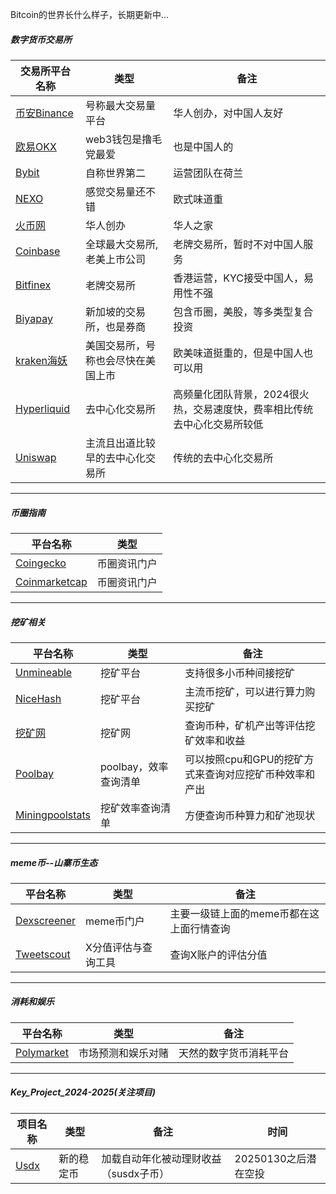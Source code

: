 Bitcoin的世界长什么样子，长期更新中...


##### 数字货币交易所

|交易所平台名称   | 类型|备注|
|----- | -----|-----|
|[币安Binance][1] | 号称最大交易量平台|华人创办，对中国人友好|
|[欧易OKX][3]  | web3钱包是撸毛党最爱|也是中国人的|
|[Bybit][4]  | 自称世界第二|运营团队在荷兰|
|[NEXO][5]  |感觉交易量还不错|欧式味道重|
|[火币网][6]  |华人创办|华人之家|
|[Coinbase][7]  |全球最大交易所,老美上市公司|老牌交易所，暂时不对中国人服务|
|[Bitfinex][8]  |老牌交易所|香港运营，KYC接受中国人，易用性不强|
|[Biyapay][9]  |新加坡的交易所，也是券商|包含币圈，美股，等多类型复合投资|
|[kraken海妖][21]  |美国交易所，号称也会尽快在美国上市|欧美味道挺重的，但是中国人也可以用|
|[Hyperliquid][30]  |去中心化交易所|高频量化团队背景，2024很火热，交易速度快，费率相比传统去中心化交易所较低|
|[Uniswap ][31]  |主流且出道比较早的去中心化交易所|传统的去中心化交易所|

---

##### 币圈指南

|平台名称   | 类型|
|----- | -----|
|[Coingecko][10] | 币圈资讯门户|
|[Coinmarketcap][11] | 币圈资讯门户|

---

##### 挖矿相关

|平台名称   | 类型|备注|
|----- | -----|-----|
|[Unmineable][12] | 挖矿平台|支持很多小币种间接挖矿|
|[NiceHash][13] | 挖矿平台|主流币挖矿，可以进行算力购买挖矿|
|[挖矿网][14] | 挖矿网|查询币种，矿机产出等评估挖矿效率和收益|
|[Poolbay][15] | poolbay，效率查询清单|可以按照cpu和GPU的挖矿方式来查询对应挖矿币种效率和产出|
|[Miningpoolstats][16] | 挖矿效率查询清单|方便查询币种算力和矿池现状|

---

##### meme币--山寨币生态

|平台名称   | 类型|备注|
|----- | -----|-----|
|[Dexscreener][20] | meme币门户|主要一级链上面的meme币都在这上面行情查询|
|[Tweetscout][22] | X分值评估与查询工具|查询X账户的评估分值|

---

##### 消耗和娱乐

|平台名称   | 类型|备注|
|----- | -----|-----|
|[Polymarket][40] | 市场预测和娱乐对赌|天然的数字货币消耗平台|

---

##### Key_Project_2024-2025(关注项目)

|项目名称   | 类型|备注|时间|
|----- | -----|-----|-----|
|[Usdx][51]  | 新的稳定币| 加载自动年化被动理财收益（susdx子币）|20250130之后潜在空投|





[1]: https://www.binance.com/
[3]: https://www.okx.com
[4]: https://www.bybit.com/zh-CN
[5]: https://www.nexo.com

[2]: https://tushare.pro/register?reg=504952
[6]: https://www.htx.com

[7]: https://www.coinbase.com
[8]: https://www.bitfinex.com
[9]: https://www.biyapay.com
[10]: https://www.coingecko.com
[11]: https://coinmarketcap.com
[12]: https://unmineable.com
[13]: https://www.nicehash.com
[14]: https://minersns.com/mining-machine-list/
[15]: https://poolbay.com
[16]: https://miningpoolstats.com
[20]: https://dexscreener.com/

[21]: https://www.kraken.com
[22]: https://app.tweetscout.io/
[30]: https://app.hyperliquid.xyz/trade
[31]: https://app.uniswap.org/

[40]: https://polymarket.com/

[51]: https://usdx.money/

